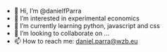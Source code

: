 - 👋 Hi, I’m @danielfParra
- 👀 I’m interested in experimental economics
- 🌱 I’m currently learning python, javascript and css
- 💞️ I’m looking to collaborate on ...
- 📫 How to reach me: daniel.parra@wzb.eu

<!---
danielfParra/danielfParra is a ✨ special ✨ repository because its `README.md` (this file) appears on your GitHub profile.
You can click the Preview link to take a look at your changes.
--->
